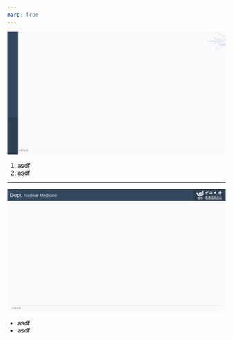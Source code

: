```yaml
---
marp: true
---
```

![bg cover](background/自制背景.svg)

1. asdf
2. asdf

---
![bg cover](background/自制背景2.svg)

* asdf
* asdf
